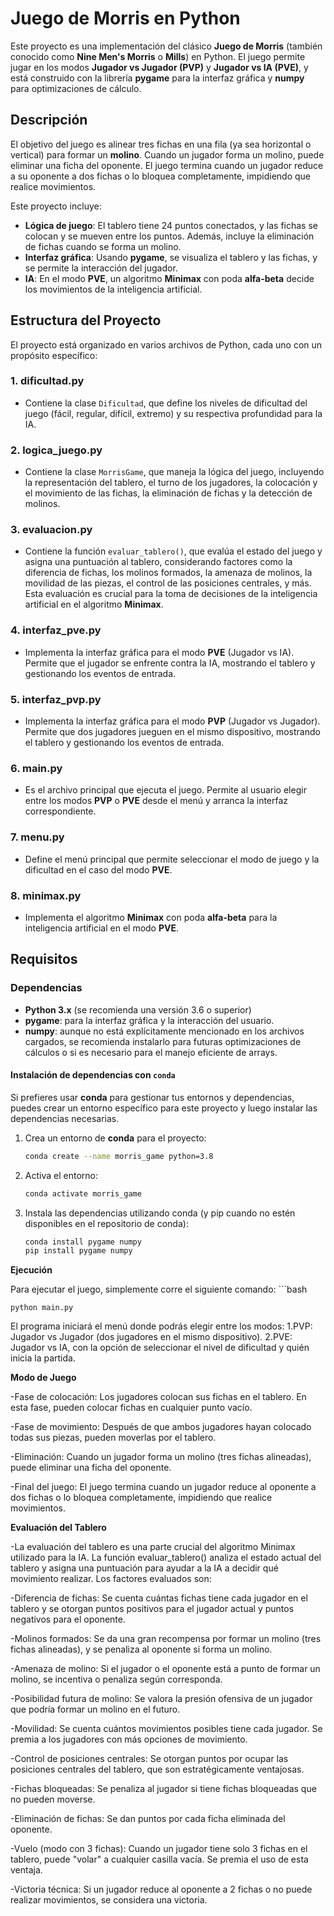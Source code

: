 # Juego de Morris en Python

Este proyecto es una implementación del clásico **Juego de Morris** (también conocido como **Nine Men's Morris** o **Mills**) en Python. El juego permite jugar en los modos **Jugador vs Jugador (PVP)** y **Jugador vs IA (PVE)**, y está construido con la librería **pygame** para la interfaz gráfica y **numpy** para optimizaciones de cálculo.

## Descripción

El objetivo del juego es alinear tres fichas en una fila (ya sea horizontal o vertical) para formar un **molino**. Cuando un jugador forma un molino, puede eliminar una ficha del oponente. El juego termina cuando un jugador reduce a su oponente a dos fichas o lo bloquea completamente, impidiendo que realice movimientos.

Este proyecto incluye:

- **Lógica de juego**: El tablero tiene 24 puntos conectados, y las fichas se colocan y se mueven entre los puntos. Además, incluye la eliminación de fichas cuando se forma un molino.
- **Interfaz gráfica**: Usando **pygame**, se visualiza el tablero y las fichas, y se permite la interacción del jugador.
- **IA**: En el modo **PVE**, un algoritmo **Minimax** con poda **alfa-beta** decide los movimientos de la inteligencia artificial.

## Estructura del Proyecto

El proyecto está organizado en varios archivos de Python, cada uno con un propósito específico:

### 1. **dificultad.py**
   - Contiene la clase `Dificultad`, que define los niveles de dificultad del juego (fácil, regular, difícil, extremo) y su respectiva profundidad para la IA.

### 2. **logica_juego.py**
   - Contiene la clase `MorrisGame`, que maneja la lógica del juego, incluyendo la representación del tablero, el turno de los jugadores, la colocación y el movimiento de las fichas, la eliminación de fichas y la detección de molinos.

### 3. **evaluacion.py**
   - Contiene la función `evaluar_tablero()`, que evalúa el estado del juego y asigna una puntuación al tablero, considerando factores como la diferencia de fichas, los molinos formados, la amenaza de molinos, la movilidad de las piezas, el control de las posiciones centrales, y más. Esta evaluación es crucial para la toma de decisiones de la inteligencia artificial en el algoritmo **Minimax**.

### 4. **interfaz_pve.py**
   - Implementa la interfaz gráfica para el modo **PVE** (Jugador vs IA). Permite que el jugador se enfrente contra la IA, mostrando el tablero y gestionando los eventos de entrada.

### 5. **interfaz_pvp.py**
   - Implementa la interfaz gráfica para el modo **PVP** (Jugador vs Jugador). Permite que dos jugadores jueguen en el mismo dispositivo, mostrando el tablero y gestionando los eventos de entrada.

### 6. **main.py**
   - Es el archivo principal que ejecuta el juego. Permite al usuario elegir entre los modos **PVP** o **PVE** desde el menú y arranca la interfaz correspondiente.

### 7. **menu.py**
   - Define el menú principal que permite seleccionar el modo de juego y la dificultad en el caso del modo **PVE**.

### 8. **minimax.py**
   - Implementa el algoritmo **Minimax** con poda **alfa-beta** para la inteligencia artificial en el modo **PVE**.

## Requisitos

### Dependencias

- **Python 3.x** (se recomienda una versión 3.6 o superior)
- **pygame**: para la interfaz gráfica y la interacción del usuario.
- **numpy**: aunque no está explícitamente mencionado en los archivos cargados, se recomienda instalarlo para futuras optimizaciones de cálculos o si es necesario para el manejo eficiente de arrays.

#### Instalación de dependencias con `conda`

Si prefieres usar **conda** para gestionar tus entornos y dependencias, puedes crear un entorno específico para este proyecto y luego instalar las dependencias necesarias.

1. Crea un entorno de **conda** para el proyecto:

   ```bash
   conda create --name morris_game python=3.8
2. Activa el entorno:
   ```bash
   conda activate morris_game
3. Instala las dependencias utilizando conda (y pip cuando no estén disponibles en el repositorio de conda):

    ```bash
    conda install pygame numpy
    pip install pygame numpy
**Ejecución**

  Para ejecutar el juego, simplemente corre el siguiente comando:
     ```bash
     
    python main.py
  El programa iniciará el menú donde podrás elegir entre los modos:
    1.PVP: Jugador vs Jugador (dos jugadores en el mismo dispositivo).
    2.PVE: Jugador vs IA, con la opción de seleccionar el nivel de dificultad y quién inicia la partida.

 **Modo de Juego**

 
  -Fase de colocación: Los jugadores colocan sus fichas en el tablero. En esta fase, pueden colocar fichas en cualquier punto vacío.
  
  -Fase de movimiento: Después de que ambos jugadores hayan colocado todas sus piezas, pueden moverlas por el tablero.
  
  -Eliminación: Cuando un jugador forma un molino (tres fichas alineadas), puede eliminar una ficha del oponente.
  
  -Final del juego: El juego termina cuando un jugador reduce al oponente a dos fichas o lo bloquea completamente, impidiendo que realice movimientos.

**Evaluación del Tablero**

  -La evaluación del tablero es una parte crucial del algoritmo Minimax utilizado para la IA. La función evaluar_tablero() analiza el estado actual del tablero y asigna una puntuación para ayudar a la IA a decidir qué movimiento realizar. Los factores evaluados son:
  
  -Diferencia de fichas: Se cuenta cuántas fichas tiene cada jugador en el tablero y se otorgan puntos positivos para el jugador actual y puntos negativos para el oponente.
  
  -Molinos formados: Se da una gran recompensa por formar un molino (tres fichas alineadas), y se penaliza al oponente si forma un molino.
  
  -Amenaza de molino: Si el jugador o el oponente está a punto de formar un molino, se incentiva o penaliza según corresponda.
  
  -Posibilidad futura de molino: Se valora la presión ofensiva de un jugador que podría formar un molino en el futuro.
  
  -Movilidad: Se cuenta cuántos movimientos posibles tiene cada jugador. Se premia a los jugadores con más opciones de movimiento.
  
  -Control de posiciones centrales: Se otorgan puntos por ocupar las posiciones centrales del tablero, que son estratégicamente ventajosas.
  
  -Fichas bloqueadas: Se penaliza al jugador si tiene fichas bloqueadas que no pueden moverse.
  
  -Eliminación de fichas: Se dan puntos por cada ficha eliminada del oponente.
  
  -Vuelo (modo con 3 fichas): Cuando un jugador tiene solo 3 fichas en el tablero, puede "volar" a cualquier casilla vacía. Se premia el uso de esta ventaja.
  
  -Victoria técnica: Si un jugador reduce al oponente a 2 fichas o no puede realizar movimientos, se considera una victoria.
